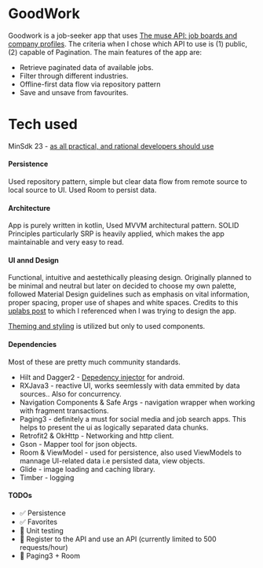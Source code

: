 # GoodWork

Goodwork is a job-seeker app that uses [The muse API: job boards and company profiles](https://www.themuse.com/developers/api/v2). The criteria when I chose which API to use is (1) public, (2) capable of Pagination. The main features of the app are: 
* Retrieve paginated data of available jobs. 
* Filter through different industries.
* Offline-first data flow via repository pattern
* Save and unsave from favourites.


# Tech used

MinSdk 23 - [as all practical, and rational developers should use](https://twitter.com/minsdkversion)

#### Persistence
Used repository pattern, simple but clear data flow from remote source to local source to UI. Used Room to persist data.


#### Architecture
App is purely written in kotlin, Used MVVM architectural pattern. SOLID Principles particularly SRP is heavily applied, which makes the app maintainable and very easy to read.


#### UI annd Design
Functional, intuitive and aestethically pleasing design. Originally planned to be minimal and neutral but later on decided to choose my own palette, followed Material Design guidelines such as emphasis on vital information, proper spacing, proper use of shapes and white spaces. Credits to this [uplabs post](https://www.uplabs.com/posts/job-seeker-ui-kit-full) to which I referenced when I was trying to design the app.

[Theming and styling](https://developer.android.com/guide/topics/ui/look-and-feel/themes) is utilized but only to used components. 

#### Dependencies
Most of these are pretty much community standards.

* Hilt and Dagger2 - [Depedency injector](https://developer.android.com/training/dependency-injection/hilt-android) for android.
* RXJava3 - reactive UI, works seemlessly with data emmited by data sources.. Also for concurrency.
* Navigation Components & Safe Args - navigation wrapper when working with fragment transactions. 
* Paging3 - definitely a must for social media and job search apps. This helps to present the ui as logically separated data chunks.
* Retrofit2 & OkHttp - Networking and http client.
* Gson - Mapper tool for json objects.
* Room & ViewModel - used for persistence, also used ViewModels to mannage UI-related data i.e persisted data, view objects. 
* Glide - image loading and caching library.
* Timber - logging


#### TODOs
- :white_check_mark: Persistence
- :white_check_mark: Favorites
- :white_square_button: Unit testing
- :white_square_button: Register to the API and use an API (currently limited to 500 requests/hour)
- :white_square_button: Paging3 + Room
